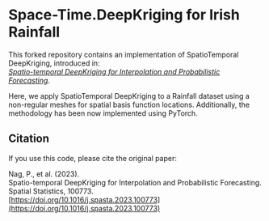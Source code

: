 # Space-Time.DeepKriging for Irish Rainfall

This forked repository contains an implementation of SpatioTemporal DeepKriging, introduced in:  
[*Spatio-temporal DeepKriging for Interpolation and Probabilistic Forecasting*](https://doi.org/10.1016/j.spasta.2023.100773).  

Here, we apply SpatioTemporal DeepKriging to a Rainfall dataset using a non-regular meshes for spatial basis function locations. Additionally, the methodology has been now implemented using PyTorch.

## Citation  

If you use this code, please cite the original paper:  

Nag, P., et al. (2023).  
Spatio-temporal DeepKriging for Interpolation and Probabilistic Forecasting.  
Spatial Statistics, 100773.  
[https://doi.org/10.1016/j.spasta.2023.100773](https://doi.org/10.1016/j.spasta.2023.100773)
